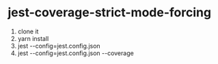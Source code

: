 # jest-coverage-strict-mode-forcing

1. clone it
2. yarn install
3. jest --config=jest.config.json
4. jest --config=jest.config.json --coverage
